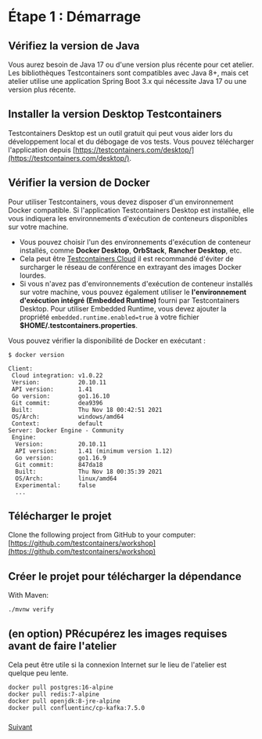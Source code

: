 # Étape 1 : Démarrage

## Vérifiez la version de Java

Vous aurez besoin de Java 17 ou d'une version plus récente pour cet atelier.
Les bibliothèques Testcontainers sont compatibles avec Java 8+, mais cet atelier utilise une application Spring Boot 3.x qui nécessite Java 17 ou une version plus récente.

## Installer la version Desktop Testcontainers 
Testcontainers Desktop est un outil gratuit qui peut vous aider lors du développement local et du débogage de vos tests.
Vous pouvez télécharger l'application depuis [https://testcontainers.com/desktop/](https://testcontainers.com/desktop/).

## Vérifier la version de Docker

Pour utiliser Testcontainers, vous devez disposer d'un environnement Docker compatible. 
Si l'application Testcontainers Desktop est installée, elle vous indiquera les environnements d'exécution de conteneurs disponibles sur votre machine.

* Vous pouvez choisir l'un des environnements d'exécution de conteneur installés, comme **Docker Desktop**, **OrbStack**, **Rancher Desktop**, etc.
* Cela peut être [Testcontainers Cloud](https://testcontainers.com/cloud) il est recommandé d'éviter de surcharger le réseau de conférence en extrayant des images Docker lourdes.
* Si vous n'avez pas d'environnements d'exécution de conteneur installés sur votre machine, vous pouvez également utiliser le **l'environnement d'exécution intégré (Embedded Runtime)** fourni par Testcontainers Desktop.
Pour utiliser Embedded Runtime, vous devez ajouter la propriété `embedded.runtime.enabled=true` à votre fichier  **$HOME/.testcontainers.properties**.

Vous pouvez vérifier la disponibilité de Docker en exécutant :
```text
$ docker version

Client:
 Cloud integration: v1.0.22
 Version:           20.10.11
 API version:       1.41
 Go version:        go1.16.10
 Git commit:        dea9396
 Built:             Thu Nov 18 00:42:51 2021
 OS/Arch:           windows/amd64
 Context:           default
Server: Docker Engine - Community
 Engine:
  Version:          20.10.11
  API version:      1.41 (minimum version 1.12)
  Go version:       go1.16.9
  Git commit:       847da18
  Built:            Thu Nov 18 00:35:39 2021
  OS/Arch:          linux/amd64
  Experimental:     false
  ...
```

## Télécharger le projet

Clone the following project from GitHub to your computer:  
[https://github.com/testcontainers/workshop](https://github.com/testcontainers/workshop)

## Créer le projet pour télécharger la dépendance

With Maven:
```text
./mvnw verify
```

## \(en option\) PRécupérez les images requises avant de faire l'atelier

Cela peut être utile si la connexion Internet sur le lieu de l'atelier est quelque peu lente.

```text
docker pull postgres:16-alpine
docker pull redis:7-alpine
docker pull openjdk:8-jre-alpine
docker pull confluentinc/cp-kafka:7.5.0
```

### 
[Suivant](step-2-exploring-the-app.md)


